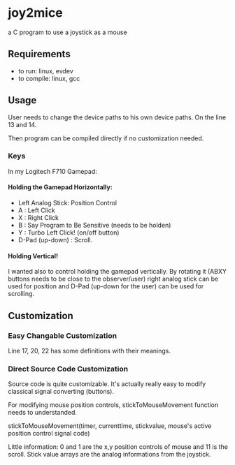 # joy2mice
a C program to use a joystick as a mouse

## Requirements

- to run: linux, evdev
- to compile: linux, gcc

## Usage

User needs to change the device paths to his own device paths.
On the line 13 and 14.

Then program can be compiled directly if no customization needed.

### Keys

In my Logitech F710 Gamepad:

#### Holding the Gamepad Horizontally:

- Left Analog Stick: Position Control
- A : Left Click
- X : Right Click
- B : Say Program to Be Sensitive (needs to be holden)
- Y : Turbo Left Click! (on/off button)
- D-Pad (up-down) : Scroll. 

#### Holding Vertical!

I wanted also to control holding the gamepad vertically. By rotating
it (ABXY buttons needs to be close to the observer/user) right analog
stick can be used for position and D-Pad (up-down for the user) can be
used for scrolling.

## Customization

### Easy Changable Customization

Line 17, 20, 22 has some definitions with their meanings.

### Direct Source Code Customization

Source code is quite customizable. It's actually really easy to modify
classical signal converting (buttons).

For modifying mouse position controls, stickToMouseMovement function 
needs to understanded.

stickToMouseMovement(timer, currenttime, stickvalue, mouse's active position control signal code)

Little information: 0 and 1 are the x,y position controls of mouse and 11 is the scroll. Stick
value arrays are the analog informations from the joystick.
